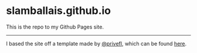 # slamballais.github.io

This is the repo to my Github Pages site.

*** 

I based the site off a template made by [@privefl](https://privefl.github.io/), which can be found [here](https://github.com/privefl/rmarkdown-website-template).